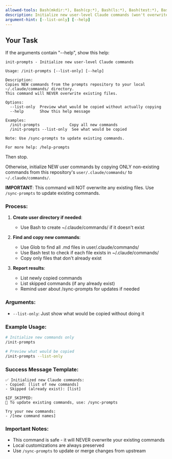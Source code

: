 ```yaml
---
allowed-tools: Bash(mkdir:*), Bash(cp:*), Bash(ls:*), Bash(test:*), Bash(echo:*), Read, Glob
description: Initialize new user-level Claude commands (won't overwrite existing)
argument-hint: [--list-only] [--help]
---
```


## Your Task

If the arguments contain "--help", show this help:

```
init-prompts - Initialize new user-level Claude commands

Usage: /init-prompts [--list-only] [--help]

Description:
Copies NEW commands from the prompts repository to your local ~/.claude/commands/ directory.
This command will NEVER overwrite existing files.

Options:
  --list-only  Preview what would be copied without actually copying
  --help       Show this help message

Examples:
  /init-prompts             Copy all new commands
  /init-prompts --list-only  See what would be copied

Note: Use /sync-prompts to update existing commands.

For more help: /help-prompts
```

Then stop.

Otherwise, initialize NEW user commands by copying ONLY non-existing commands from this repository's `user/.claude/commands/` to `~/.claude/commands/`.

**IMPORTANT**: This command will NOT overwrite any existing files. Use `/sync-prompts` to update existing commands.

### Process:

1. **Create user directory if needed**:
   - Use Bash to create ~/.claude/commands/ if it doesn't exist

2. **Find and copy new commands**:
   - Use Glob to find all .md files in user/.claude/commands/
   - Use Bash test to check if each file exists in ~/.claude/commands/
   - Copy only files that don't already exist

3. **Report results**:
   - List newly copied commands
   - List skipped commands (if any already exist)
   - Remind user about /sync-prompts for updates if needed

### Arguments:
- `--list-only`: Just show what would be copied without doing it

### Example Usage:
```bash
# Initialize new commands only
/init-prompts

# Preview what would be copied
/init-prompts --list-only
```

### Success Message Template:
```
✅ Initialized new Claude commands:
- Copied: [list of new commands]
- Skipped (already exist): [list]

$IF_SKIPPED:
📝 To update existing commands, use: /sync-prompts

Try your new commands:
- /[new command names]
```

### Important Notes:
- This command is safe - it will NEVER overwrite your existing commands
- Local customizations are always preserved
- Use `/sync-prompts` to update or merge changes from upstream